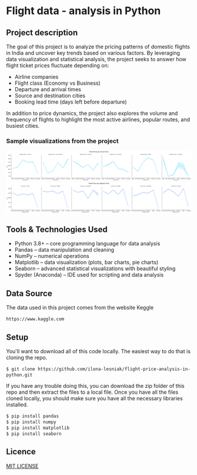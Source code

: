 # Flight data - analysis in Python

## Project description
The goal of this project is to analyze the pricing patterns of domestic flights in India and uncover key trends based on various factors. By leveraging data visualization and statistical analysis, the project seeks to answer how flight ticket prices fluctuate depending on:
* Airline companies
* Flight class (Economy vs Business)
* Departure and arrival times
* Source and destination cities
* Booking lead time (days left before departure)

In addition to price dynamics, the project also explores the volume and frequency of flights to highlight the most active airlines, popular routes, and busiest cities.

### Sample visualizations from the project
 <img src="https://github.com/ilona-lesniak/flight-price-analysis-in-python/blob/main/Screenshots/Plot_8.png" class="center">

 <img src="https://github.com/ilona-lesniak/flight-price-analysis-in-python/blob/main/Screenshots/Plot_9.png" class="center">
 
## Tools & Technologies Used

* Python 3.8+ – core programming language for data analysis
* Pandas – data manipulation and cleaning
* NumPy – numerical operations
* Matplotlib – data visualization (plots, bar charts, pie charts)
* Seaborn – advanced statistical visualizations with beautiful styling
* Spyder (Anaconda) – IDE used for scripting and data analysis
 
## Data Source
The data used in this project comes from the website Keggle
```
https://www.kaggle.com
```
## Setup
You'll want to download all of this code locally. The easiest way to do that is cloning the repo.
```
$ git clone https://github.com/ilona-lesniak/flight-price-analysis-in-python.git
```
If you have any trouble doing this, you can download the zip folder of this repo and then extract the files to a local file. Once you have all the files cloned locally, you should make sure you have all the necessary libraries installed.
```
$ pip install pandas 
$ pip install numpy 
$ pip install matplotlib
$ pip install seaborn
```
## Licence
[MIT LICENSE](./LICENSE)
